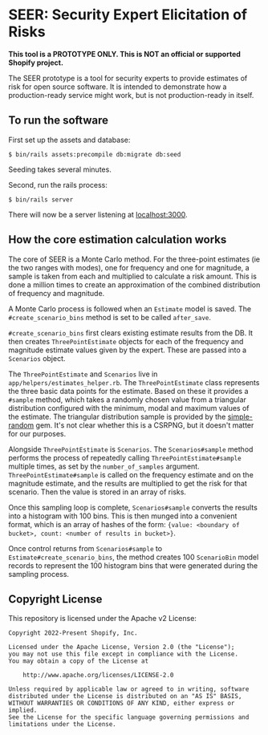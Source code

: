 # SEER: Security Expert Elicitation of Risks

**This tool is a PROTOTYPE ONLY. This is NOT an official or supported Shopify project.**

The SEER prototype is a tool for security experts to provide estimates of risk
for open source software. It is intended to demonstrate how a production-ready
service might work, but is not production-ready in itself.

## To run the software

First set up the assets and database:

```shell
$ bin/rails assets:precompile db:migrate db:seed
```

Seeding takes several minutes.

Second, run the rails process:

```shell
$ bin/rails server
```

There will now be a server listening at [localhost:3000](http://localhost:3000/).

## How the core estimation calculation works

The core of SEER is a Monte Carlo method. For the three-point estimates
(ie the two ranges with modes), one for frequency and one for magnitude,
a sample is taken from each and multiplied to calculate a risk amount.
This is done a million times to create an approximation of the combined
distribution of frequency and magnitude.

A Monte Carlo process is followed when an `Estimate` model is saved. The
`#create_scenario_bins` method is set to be called `after_save`.

`#create_scenario_bins` first clears existing estimate results from the DB.
It then creates `ThreePointEstimate` objects for each of the frequency and
magnitude estimate values given by the expert. These are passed into a
`Scenarios` object.

The `ThreePointEstimate` and `Scenarios` live in `app/helpers/estimates_helper.rb`.
The `ThreePointEstimate` class represents the three basic data points for the
estimate. Based on these it provides a `#sample` method, which takes a randomly
chosen value from a triangular distribution configured with the minimum, modal
and maximum values of the estimate. The triangular distribution sample is provided
by the [simple-random](https://github.com/ealdent/simple-random) gem. It's not
clear whether this is a CSRPNG, but it doesn't matter for our purposes.

Alongside `ThreePointEstimate` is `Scenarios`. The `Scenarios#sample` method performs
the process of repeatedly calling `ThreePointEstimate#sample` multiple times, as
set by the `number_of_samples` argument. `ThreePointEstimate#sample` is called
on the frequency estimate and on the magnitude estimate, and the results are
multiplied to get the risk for that scenario. Then the value is stored in an
array of risks.

Once this sampling loop is complete, `Scenarios#sample` converts the results
into a histogram with 100 bins. This is then munged into a convenient format,
which is an array of hashes of the form:
`{value: <boundary of bucket>, count: <number of results in bucket>}`.

Once control returns from `Scenarios#sample` to `Estimate#create_scenario_bins`,
the method creates 100 `ScenarioBin` model records to represent the 100 histogram
bins that were generated during the sampling process.

## Copyright License

This repository is licensed under the Apache v2 License:

```
Copyright 2022-Present Shopify, Inc.

Licensed under the Apache License, Version 2.0 (the "License");
you may not use this file except in compliance with the License.
You may obtain a copy of the License at

    http://www.apache.org/licenses/LICENSE-2.0

Unless required by applicable law or agreed to in writing, software
distributed under the License is distributed on an "AS IS" BASIS,
WITHOUT WARRANTIES OR CONDITIONS OF ANY KIND, either express or implied.
See the License for the specific language governing permissions and
limitations under the License.
```
